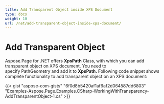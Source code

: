 ```yaml
---
title: Add Transparent Object inside XPS Document
type: docs
weight: 10
url: /net/add-transparent-object-inside-xps-document/
---
```


# **Add Transparent Object**
Aspose.Page for .NET offers **XpsPath** Class, with which you can add transparent object on XPS document. You need to specify PathGeometry and add it to **XpsPath.** Following code snippet shows complete functionality to add transparent object on an XPS document:

{{< gist "aspose-com-gists" "6f0d8b5420af1af6af2d064587dd6803" "Examples-Aspose.Page.Examples.CSharp-WorkingWithTransparency-AddTransparentObject-1.cs" >}}
